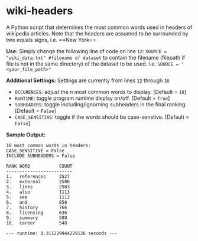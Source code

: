 # wiki-headers

A Python script that determines the most common words used in headers of wikipedia articles. Note that the headers are assumed to be surrounded by two equals signs, i.e. ==New York==

__Use:__
Simply change the following line of code on line `12`: `SOURCE = "wiki_data.txt" #filename of dataset` to contain the filename (filepath if file is not in the same directory) of the dataset to be used. i.e. `SOURCE = "<your_file_path>"`

__Additional Settings:__
Settings are currently from lines `12` through `16`
- `OCCURENCES`: adjust the _n_ most common words to display. [Default = `10`]
- `RUNTIME`: toggle program runtime display on/off. [Default = `True`]
- `SUBHEADERS`: toggle including/ignorning subheaders in the final ranking. [Default = `False`]
- `CASE_SENSITIVE`: toggle if the words should be case-senstive. [Default = `False`]

__Sample Output:__
```
10 most common words in headers:
CASE_SENSITIVE = False
INCLUDE SUBHEADERS = False

RANK WORD           COUNT
-------------------------
1.   references     3527
2.   external       2506
3.   links          2503
4.   also           1113
5.   see            1112
6.   and            858
7.   history        766
8.   licensing      636
9.   summary        588
10.  career         548

--- runtime: 0.311229944229126 seconds ---
```
